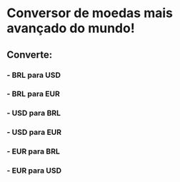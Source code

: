 # Conversor de moedas mais avançado do mundo!
## Converte:
### - BRL para USD
### - BRL para EUR
### - USD para BRL
### - USD para EUR
### - EUR para BRL
### - EUR para USD
